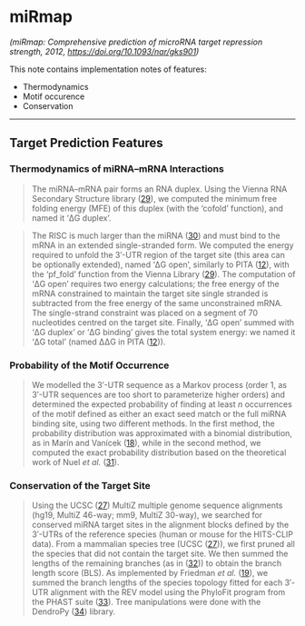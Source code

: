 # miRmap

*(miRmap: Comprehensive prediction of microRNA target repression strength, 2012, https://doi.org/10.1093/nar/gks901)*

This note contains implementation notes of features:
- Thermodynamics
- Motif occurence
- Conservation

---

## Target Prediction Features

### Thermodynamics of miRNA–mRNA Interactions

>The miRNA–mRNA pair forms an RNA duplex. Using the Vienna RNA Secondary Structure library ([29](https://www.ncbi.nlm.nih.gov/pmc/articles/PMC3526310/#gks901-B29)), we computed the minimum free folding energy (MFE) of this duplex (with the ‘cofold’ function), and named it ‘ΔG duplex’.

>The RISC is much larger than the miRNA ([30](https://www.ncbi.nlm.nih.gov/pmc/articles/PMC3526310/#gks901-B30)) and must bind to the mRNA in an extended single-stranded form. We computed the energy required to unfold the 3′-UTR region of the target site (this area can be optionally extended), named ‘ΔG open’, similarly to PITA ([12](https://www.ncbi.nlm.nih.gov/pmc/articles/PMC3526310/#gks901-B12)), with the ‘pf_fold’ function from the Vienna Library ([29](https://www.ncbi.nlm.nih.gov/pmc/articles/PMC3526310/#gks901-B29)). The computation of ‘ΔG open’ requires two energy calculations; the free energy of the mRNA constrained to maintain the target site single stranded is subtracted from the free energy of the same unconstrained mRNA. The single-strand constraint was placed on a segment of 70 nucleotides centred on the target site. Finally, ‘ΔG open’ summed with ‘ΔG duplex’ or ‘ΔG binding’ gives the total system energy: we named it ‘ΔG total’ (named ΔΔG in PITA ([12](https://www.ncbi.nlm.nih.gov/pmc/articles/PMC3526310/#gks901-B12))).

### Probability of the Motif Occurrence

> We modelled the 3′-UTR sequence as a Markov process (order 1, as 3′-UTR sequences are too short to parameterize higher orders) and determined the expected probability of finding at least *n* occurrences of the motif defined as either an exact seed match or the full miRNA binding site, using two different methods. In the first method, the probability distribution was approximated with a binomial distribution, as in Marín and Vanícek ([18](https://www.ncbi.nlm.nih.gov/pmc/articles/PMC3526310/#gks901-B18)), while in the second method, we computed the exact probability distribution based on the theoretical work of Nuel *et al.* ([31](https://www.ncbi.nlm.nih.gov/pmc/articles/PMC3526310/#gks901-B31)).

### Conservation of the Target Site

> Using the UCSC ([27](https://www.ncbi.nlm.nih.gov/pmc/articles/PMC3526310/#gks901-B27)) MultiZ multiple genome sequence alignments (hg19, MultiZ 46-way; mm9, MultiZ 30-way), we searched for conserved miRNA target sites in the alignment blocks defined by the 3′-UTRs of the reference species (human or mouse for the HITS-CLIP data). From a mammalian species tree (UCSC ([27](https://www.ncbi.nlm.nih.gov/pmc/articles/PMC3526310/#gks901-B27))), we first pruned all the species that did not contain the target site. We then summed the lengths of the remaining branches (as in ([32](https://www.ncbi.nlm.nih.gov/pmc/articles/PMC3526310/#gks901-B32))) to obtain the branch length score (BLS). As implemented by Friedman *et al.* ([19](https://www.ncbi.nlm.nih.gov/pmc/articles/PMC3526310/#gks901-B19)), we summed the branch lengths of the species topology fitted for each 3′-UTR alignment with the REV model using the PhyloFit program from the PHAST suite ([33](https://www.ncbi.nlm.nih.gov/pmc/articles/PMC3526310/#gks901-B33)). Tree manipulations were done with the DendroPy ([34](https://www.ncbi.nlm.nih.gov/pmc/articles/PMC3526310/#gks901-B34)) library.
